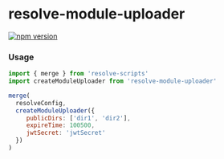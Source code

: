 # **resolve-module-uploader**
[![npm version](https://badge.fury.io/js/resolve-module-uploader.svg)](https://badge.fury.io/js/resolve-module-uploader)

### Usage

```js
import { merge } from 'resolve-scripts'
import createModuleUploader from 'resolve-module-uploader'

merge(
  resolveConfig,
  createModuleUploader({
     publicDirs: ['dir1', 'dir2'],
     expireTime: 100500,
     jwtSecret: 'jwtSecret'
  })
)
```
